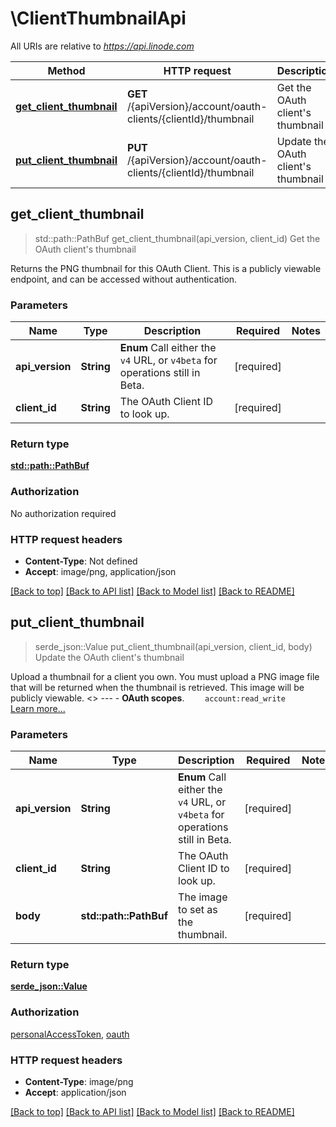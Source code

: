 # \ClientThumbnailApi

All URIs are relative to *https://api.linode.com*

Method | HTTP request | Description
------------- | ------------- | -------------
[**get_client_thumbnail**](ClientThumbnailApi.md#get_client_thumbnail) | **GET** /{apiVersion}/account/oauth-clients/{clientId}/thumbnail | Get the OAuth client's thumbnail
[**put_client_thumbnail**](ClientThumbnailApi.md#put_client_thumbnail) | **PUT** /{apiVersion}/account/oauth-clients/{clientId}/thumbnail | Update the OAuth client's thumbnail



## get_client_thumbnail

> std::path::PathBuf get_client_thumbnail(api_version, client_id)
Get the OAuth client's thumbnail

Returns the PNG thumbnail for this OAuth Client.  This is a publicly viewable endpoint, and can be accessed without authentication.

### Parameters


Name | Type | Description  | Required | Notes
------------- | ------------- | ------------- | ------------- | -------------
**api_version** | **String** | __Enum__ Call either the `v4` URL, or `v4beta` for operations still in Beta. | [required] |
**client_id** | **String** | The OAuth Client ID to look up. | [required] |

### Return type

[**std::path::PathBuf**](std::path::PathBuf.md)

### Authorization

No authorization required

### HTTP request headers

- **Content-Type**: Not defined
- **Accept**: image/png, application/json

[[Back to top]](#) [[Back to API list]](../README.md#documentation-for-api-endpoints) [[Back to Model list]](../README.md#documentation-for-models) [[Back to README]](../README.md)


## put_client_thumbnail

> serde_json::Value put_client_thumbnail(api_version, client_id, body)
Update the OAuth client's thumbnail

Upload a thumbnail for a client you own.  You must upload a PNG image file that will be returned when the thumbnail is retrieved.  This image will be publicly viewable.   <<LB>>  ---   - __OAuth scopes__.      ```     account:read_write     ```      [Learn more...](https://techdocs.akamai.com/linode-api/reference/get-started#oauth)

### Parameters


Name | Type | Description  | Required | Notes
------------- | ------------- | ------------- | ------------- | -------------
**api_version** | **String** | __Enum__ Call either the `v4` URL, or `v4beta` for operations still in Beta. | [required] |
**client_id** | **String** | The OAuth Client ID to look up. | [required] |
**body** | **std::path::PathBuf** | The image to set as the thumbnail. | [required] |

### Return type

[**serde_json::Value**](serde_json::Value.md)

### Authorization

[personalAccessToken](../README.md#personalAccessToken), [oauth](../README.md#oauth)

### HTTP request headers

- **Content-Type**: image/png
- **Accept**: application/json

[[Back to top]](#) [[Back to API list]](../README.md#documentation-for-api-endpoints) [[Back to Model list]](../README.md#documentation-for-models) [[Back to README]](../README.md)

